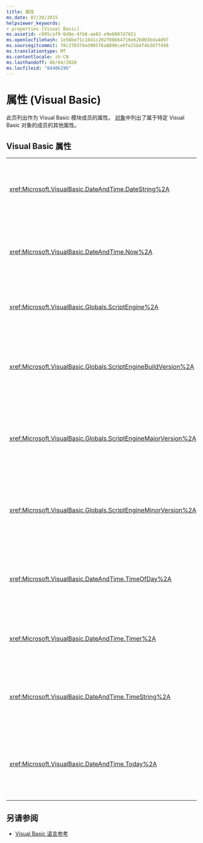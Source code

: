 ```yaml
---
title: 属性
ms.date: 07/20/2015
helpviewer_keywords:
- properties [Visual Basic]
ms.assetid: c995caf9-8d0e-4fb8-ae02-e9e6087d7651
ms.openlocfilehash: 1e56be71c1841c202f08b64716e62b003bda4d97
ms.sourcegitcommit: f8c270376ed905f6a8896ce0fe25b4f4b38ff498
ms.translationtype: MT
ms.contentlocale: zh-CN
ms.lasthandoff: 06/04/2020
ms.locfileid: "84406296"
---
```

# <a name="properties-visual-basic"></a>属性 (Visual Basic)

此页列出作为 Visual Basic 模块成员的属性。 [对象](objects/index.md)中列出了属于特定 Visual Basic 对象的成员的其他属性。  
  
## <a name="visual-basic-properties"></a>Visual Basic 属性  
  
|||  
|---|---|  
|<xref:Microsoft.VisualBasic.DateAndTime.DateString%2A>|根据您的系统返回或设置 `String` 表示当前日期的值。|  
|<xref:Microsoft.VisualBasic.DateAndTime.Now%2A>|返回一个 `Date` 值，该值包含与系统对应的当前日期和时间。|  
|<xref:Microsoft.VisualBasic.Globals.ScriptEngine%2A>|返回一个表示当前使用的运行时的 `String`。|  
|<xref:Microsoft.VisualBasic.Globals.ScriptEngineBuildVersion%2A>|返回一个， `Integer` 它包含当前使用的运行时的内部版本号。|  
|<xref:Microsoft.VisualBasic.Globals.ScriptEngineMajorVersion%2A>|返回一个， `Integer` 它包含当前使用的运行时的主版本号。|  
|<xref:Microsoft.VisualBasic.Globals.ScriptEngineMinorVersion%2A>|返回一个， `Integer` 它包含当前使用的运行时的次版本号。|  
|<xref:Microsoft.VisualBasic.DateAndTime.TimeOfDay%2A>|返回或设置 `Date` 值，该值包含与系统对应的当前时间。|  
|<xref:Microsoft.VisualBasic.DateAndTime.Timer%2A>|返回一个 `Double` 值，该值表示午夜之后的秒数。|  
|<xref:Microsoft.VisualBasic.DateAndTime.TimeString%2A>|返回或设置一个 `String` 值，该值表示根据系统的当前时间。|  
|<xref:Microsoft.VisualBasic.DateAndTime.Today%2A>|返回或设置一个 `Date` 值，该值包含对应于系统的当前日期。|  
  
## <a name="see-also"></a>另请参阅

- [Visual Basic 语言参考](index.md)

